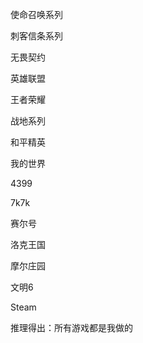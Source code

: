 使命召唤系列

刺客信条系列

无畏契约

英雄联盟

王者荣耀

战地系列

和平精英

我的世界

4399

7k7k

赛尔号

洛克王国

摩尔庄园

文明6

Steam

推理得出：所有游戏都是我做的